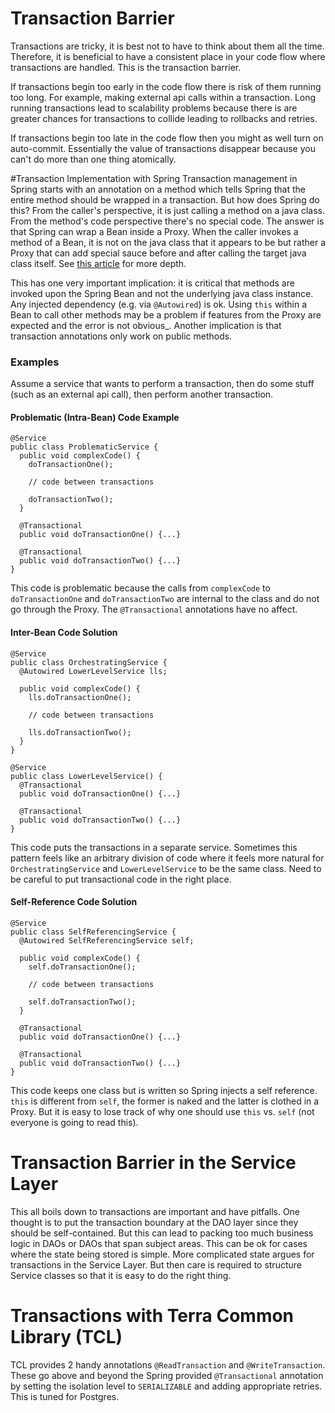 # Transaction Barrier
Transactions are tricky, it is best not to have to think about them all the time.
Therefore, it is beneficial to have a consistent place in your code flow where transactions
are handled. This is the transaction barrier.

If transactions begin too early in the code flow there is risk of them running too long. For example,
making external api calls within a transaction. Long running transactions lead to scalability problems
because there is are greater chances for transactions to collide leading to rollbacks and retries.

If transactions begin too late in the code flow then you might as well turn on auto-commit.
Essentially the value of transactions disappear because you can't do more than one thing atomically.

#Transaction Implementation with Spring
Transaction management in Spring starts with an annotation on a method which tells Spring that the entire
method should be wrapped in a transaction. But how does Spring do this? From the caller's perspective,
it is just calling a method on a java class. From the method's code perspective there's no special code.
The answer is that Spring can wrap a Bean inside a Proxy. When the caller invokes a method of a Bean,
it is not on the java class that it appears to be but rather a Proxy that can add special sauce before and
after calling the target java class itself. See [this article](https://spring.io/blog/2012/05/23/transactions-caching-and-aop-understanding-proxy-usage-in-spring) for more depth.

This has one very important implication: it is critical that methods are invoked upon the Spring Bean and
not the underlying java class instance. Any injected dependency (e.g. via `@Autowired`) is ok. Using
`this` within a Bean to call other methods may be a problem if features from the Proxy are expected 
and the error is not obvious_. Another implication is that transaction annotations only work on public
methods.

### Examples
Assume a service that wants to perform a transaction, then do some stuff (such as an external api call), then
perform another transaction.

#### Problematic (Intra-Bean) Code Example
```
@Service
public class ProblematicService {
  public void complexCode() {
    doTransactionOne();

    // code between transactions

    doTransactionTwo();
  }
  
  @Transactional
  public void doTransactionOne() {...}

  @Transactional
  public void doTransactionTwo() {...}
}
```
This code is problematic because the calls from `complexCode` to `doTransactionOne` and `doTransactionTwo`
are internal to the class and do not go through the Proxy. The `@Transactional` annotations have no affect.

#### Inter-Bean Code Solution
```
@Service
public class OrchestratingService {
  @Autowired LowerLevelService lls;
  
  public void complexCode() {
    lls.doTransactionOne();

    // code between transactions

    lls.doTransactionTwo();
  }
}

@Service
public class LowerLevelService() {
  @Transactional
  public void doTransactionOne() {...}

  @Transactional
  public void doTransactionTwo() {...}
}
```
This code puts the transactions in a separate service. Sometimes this pattern feels like an arbitrary
division of code where it feels more natural for `OrchestratingService` and `LowerLevelService` to be
the same class. Need to be careful to put transactional code in the right place.

#### Self-Reference Code Solution
```
@Service
public class SelfReferencingService {
  @Autowired SelfReferencingService self;
  
  public void complexCode() {
    self.doTransactionOne();

    // code between transactions

    self.doTransactionTwo();
  }
  
  @Transactional
  public void doTransactionOne() {...}

  @Transactional
  public void doTransactionTwo() {...}
}
```
This code keeps one class but is written so Spring injects a self reference. `this` is different from `self`,
the former is naked and the latter is clothed in a Proxy. But it is easy to lose track of why one should
use `this` vs. `self` (not everyone is going to read this).

# Transaction Barrier in the Service Layer
This all boils down to transactions are important and have pitfalls. One thought is to put the transaction
boundary at the DAO layer since they should be self-contained. But this can lead to packing too much
business logic in DAOs or DAOs that span subject areas. This can be ok for cases where the
state being stored is simple. More complicated state argues for transactions in the Service Layer.
But then care is required to structure Service classes so that it is easy to do the right thing.

# Transactions with Terra Common Library (TCL)
TCL provides 2 handy annotations `@ReadTransaction` and `@WriteTransaction`. These go above
and beyond the Spring provided `@Transactional` annotation by setting the isolation level
to `SERIALIZABLE` and adding appropriate retries. This is tuned for Postgres.